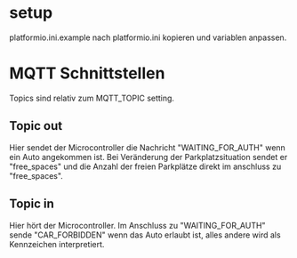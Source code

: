 # setup

platformio.ini.example nach platformio.ini kopieren und variablen anpassen.

# MQTT Schnittstellen

Topics sind relativ zum MQTT_TOPIC setting.

## Topic out

Hier sendet der Microcontroller die Nachricht "WAITING_FOR_AUTH" wenn ein Auto angekommen ist.
Bei Veränderung der Parkplatzsituation sendet er "free_spaces" und die Anzahl der freien Parkplätze direkt im anschluss zu "free_spaces".

## Topic in

Hier hört der Microcontroller. Im Anschluss zu "WAITING_FOR_AUTH" sende "CAR_FORBIDDEN" wenn das Auto erlaubt ist, alles andere wird als Kennzeichen interpretiert.
